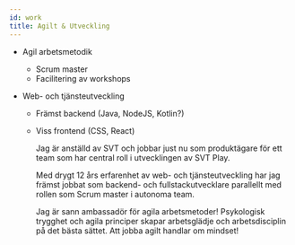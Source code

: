 ```yaml
---
id: work
title: Agilt & Utveckling
---
```


* Agil arbetsmetodik
    * Scrum master
    * Facilitering av workshops
    
* Web- och tjänsteutveckling
    * Främst backend (Java, NodeJS, Kotlin?)
    * Viss frontend (CSS, React)
    
    
         <p>Jag är anställd av SVT och jobbar just nu som produktägare för ett team som har central roll i utvecklingen av SVT Play.</p>
                    <p>
                    Med drygt 12 års erfarenhet av web- och tjänsteutveckling har jag främst jobbat som backend- och fullstackutvecklare parallellt med rollen som Scrum master i autonoma team.
                    </p>
                    <p>Jag är sann ambassadör för agila arbetsmetoder! Psykologisk trygghet och agila principer skapar arbetsglädje och arbetsdisciplin på det bästa sättet.
                    Att jobba agilt handlar om mindset! </p>